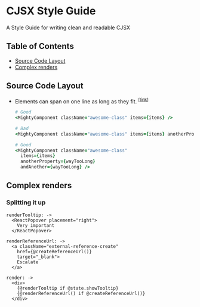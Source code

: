 CJSX Style Guide
================

A Style Guide for writing clean and readable CJSX

## Table of Contents
* [Source Code Layout](#source-code-layout)
* [Complex renders](#multiple-renders)

## Source Code Layout

* <a name="one-line"></a>
  Elements can span on one line as long as they fit. 
<sup>[[link](#one-line)]</sup>
  
  ```Coffee
  # Good
  <MightyComponent className="awesome-class" items={items} />
  
  # Bad
  <MightyComponent className="awesome-class" items={items} anotherProperty={wayTooLong} andAnother={wayTooLong} />
  
  # Good
  <MightyComponent className="awesome-class"
    items={items}
    anotherProperty={wayTooLong}
    andAnother={wayTooLong} />
  ```

## Complex renders
### Splitting it up
```
renderTooltip: ->
  <ReactPopover placement="right">
    Very important
  </ReactPopover>

renderReferenceUrl: ->
  <a className="external-reference-create"
    href={@createReferenceUrl()}
    target="_blank">
    Escalate
  </a>

render: ->
  <div>
    {@renderTooltip if @state.showTooltip}
    {@renderReferenceUrl() if @createReferenceUrl()}
  </div>
```
